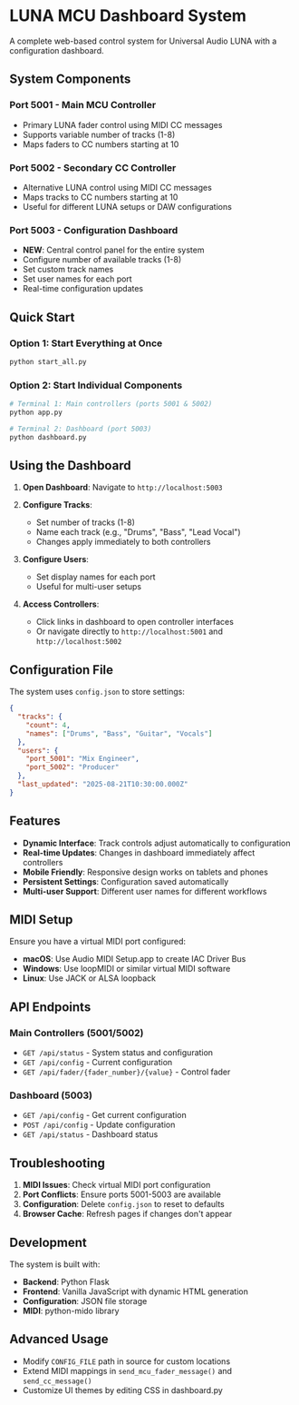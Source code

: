 # LUNA MCU Dashboard System

A complete web-based control system for Universal Audio LUNA with a configuration dashboard.

## System Components

### Port 5001 - Main MCU Controller
- Primary LUNA fader control using MIDI CC messages
- Supports variable number of tracks (1-8)
- Maps faders to CC numbers starting at 10

### Port 5002 - Secondary CC Controller
- Alternative LUNA control using MIDI CC messages
- Maps tracks to CC numbers starting at 10
- Useful for different LUNA setups or DAW configurations

### Port 5003 - Configuration Dashboard 
- **NEW**: Central control panel for the entire system
- Configure number of available tracks (1-8)
- Set custom track names
- Set user names for each port
- Real-time configuration updates

## Quick Start

### Option 1: Start Everything at Once
```bash
python start_all.py
```

### Option 2: Start Individual Components
```bash
# Terminal 1: Main controllers (ports 5001 & 5002)
python app.py

# Terminal 2: Dashboard (port 5003) 
python dashboard.py
```

## Using the Dashboard

1. **Open Dashboard**: Navigate to `http://localhost:5003`

2. **Configure Tracks**:
   - Set number of tracks (1-8)
   - Name each track (e.g., "Drums", "Bass", "Lead Vocal")
   - Changes apply immediately to both controllers

3. **Configure Users**:
   - Set display names for each port
   - Useful for multi-user setups

4. **Access Controllers**:
   - Click links in dashboard to open controller interfaces
   - Or navigate directly to `http://localhost:5001` and `http://localhost:5002`

## Configuration File

The system uses `config.json` to store settings:

```json
{
  "tracks": {
    "count": 4,
    "names": ["Drums", "Bass", "Guitar", "Vocals"]
  },
  "users": {
    "port_5001": "Mix Engineer",
    "port_5002": "Producer"
  },
  "last_updated": "2025-08-21T10:30:00.000Z"
}
```

## Features

- **Dynamic Interface**: Track controls adjust automatically to configuration
- **Real-time Updates**: Changes in dashboard immediately affect controllers  
- **Mobile Friendly**: Responsive design works on tablets and phones
- **Persistent Settings**: Configuration saved automatically
- **Multi-user Support**: Different user names for different workflows

## MIDI Setup

Ensure you have a virtual MIDI port configured:
- **macOS**: Use Audio MIDI Setup.app to create IAC Driver Bus
- **Windows**: Use loopMIDI or similar virtual MIDI software  
- **Linux**: Use JACK or ALSA loopback

## API Endpoints

### Main Controllers (5001/5002)
- `GET /api/status` - System status and configuration
- `GET /api/config` - Current configuration  
- `GET /api/fader/{fader_number}/{value}` - Control fader

### Dashboard (5003)
- `GET /api/config` - Get current configuration
- `POST /api/config` - Update configuration
- `GET /api/status` - Dashboard status

## Troubleshooting

1. **MIDI Issues**: Check virtual MIDI port configuration
2. **Port Conflicts**: Ensure ports 5001-5003 are available
3. **Configuration**: Delete `config.json` to reset to defaults
4. **Browser Cache**: Refresh pages if changes don't appear

## Development

The system is built with:
- **Backend**: Python Flask
- **Frontend**: Vanilla JavaScript with dynamic HTML generation
- **Configuration**: JSON file storage
- **MIDI**: python-mido library

## Advanced Usage

- Modify `CONFIG_FILE` path in source for custom locations
- Extend MIDI mappings in `send_mcu_fader_message()` and `send_cc_message()`
- Customize UI themes by editing CSS in dashboard.py
